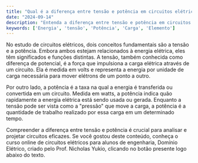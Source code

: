 ```yaml
---
title: "Qual é a diferença entre tensão e potência em circuitos elétricos?"
date: "2024-09-14"
description: "Entenda a diferença entre tensão e potência em circuitos elétricos e sua importância no estudo de engenharia."
keywords: ['Energia', 'tensão', 'Potência', 'Carga', 'Elemento']
---
```


No estudo de circuitos elétricos, dois conceitos fundamentais são a tensão e a potência. Embora ambos estejam relacionados à energia elétrica, eles têm significados e funções distintas. A tensão, também conhecida como diferença de potencial, é a força que impulsiona a carga elétrica através de um circuito. Ela é medida em volts e representa a energia por unidade de carga necessária para mover elétrons de um ponto a outro.

Por outro lado, a potência é a taxa na qual a energia é transferida ou convertida em um circuito. Medida em watts, a potência indica quão rapidamente a energia elétrica está sendo usada ou gerada. Enquanto a tensão pode ser vista como a "pressão" que move a carga, a potência é a quantidade de trabalho realizado por essa carga em um determinado tempo.

Compreender a diferença entre tensão e potência é crucial para analisar e projetar circuitos eficazes. Se você gostou deste conteúdo, conheça o curso online de circuitos elétricos para alunos de engenharia, Domínio Elétrico, criado pelo Prof. Nicholas Yukio, clicando no botão presente logo abaixo do texto.